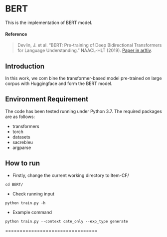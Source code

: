 # BERT
This is the implementation of BERT model.

#### Reference
>  Devlin, J. et al. “BERT: Pre-training of Deep Bidirectional Transformers for Language Understanding.” NAACL-HLT (2019). [Paper in arXiv](https://arxiv.org/abs/1810.04805).


## Introduction
In this work, we com bine the transformer-based model pre-trained on large corpus with Huggingface and form the BERT model.

## Environment Requirement
The code has been tested running under Python 3.7. The required packages are as follows:
* transformers
* torch
* datasets
* sacrebleu
* argparse

## How to run
- Firstly, change the current working directory to Item-CF/
```
cd BERT/
```
- Check running input
```
python train.py -h
```
- Example command
```
python train.py --context cate_only --exp_type generate
```


================================

